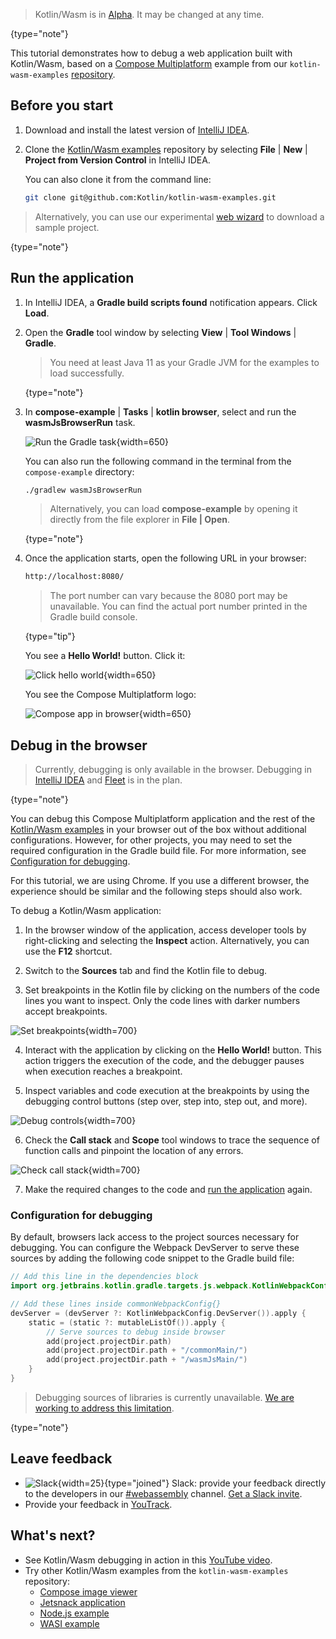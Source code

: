 [//]: # (title: Debug Kotlin/Wasm code)

> Kotlin/Wasm is in [Alpha](components-stability.md). It may be changed at any time.
>
{type="note"}

This tutorial demonstrates how to debug a web application built with Kotlin/Wasm, based on a 
[Compose Multiplatform](https://www.jetbrains.com/lp/compose-multiplatform/) example from our 
`kotlin-wasm-examples` [repository](https://github.com/Kotlin/kotlin-wasm-examples/tree/main).

## Before you start

1. Download and install the latest version of [IntelliJ IDEA](https://www.jetbrains.com/idea/).
2. Clone the [Kotlin/Wasm examples](https://github.com/Kotlin/kotlin-wasm-examples/) repository
   by selecting **File** | **New** | **Project from Version Control** in IntelliJ IDEA.

   You can also clone it from the command line:

   ```bash
   git clone git@github.com:Kotlin/kotlin-wasm-examples.git
   ```

> Alternatively, you can use our experimental [web wizard](https://kmp.jetbrains.com/) to download a sample project.
>
{type="note"}

## Run the application

1. In IntelliJ IDEA, a **Gradle build scripts found** notification appears. Click **Load**. 

2. Open the **Gradle** tool window by selecting **View** | **Tool Windows** | **Gradle**.

   > You need at least Java 11 as your Gradle JVM for the examples to load successfully.
   >
   {type="note"}

3. In **compose-example** | **Tasks** | **kotlin browser**, select and run the **wasmJsBrowserRun** task.

   ![Run the Gradle task](wasm-gradle-task-window.png){width=650}

    You can also run the following command in the terminal from the `compose-example` directory:

   ```bash
   ./gradlew wasmJsBrowserRun
   ```
   >Alternatively, you can load **compose-example** by opening it directly from the file explorer in **File | Open**.
   >
   {type="note"}

4. Once the application starts, open the following URL in your browser:

   ```bash
   http://localhost:8080/
   ```
   
   > The port number can vary because the 8080 port may be unavailable. You can find the actual port number printed 
   > in the Gradle build console.
   >
   {type="tip"}

   You see a **Hello World!** button. Click it:

   ![Click hello world](wasm-composeapp-browser-hello.png){width=650}

   You see the Compose Multiplatform logo:

   ![Compose app in browser](wasm-composeapp-browser.png){width=650}

## Debug in the browser

> Currently, debugging is only available in the browser. Debugging in 
> [IntelliJ IDEA](https://youtrack.jetbrains.com/issue/KT-64683/Kotlin-Wasm-debugging-in-IntelliJ-IDEA) and 
> [Fleet](https://youtrack.jetbrains.com/issue/KT-64684) is in the plan. 
>
{type="note"}

You can debug this Compose Multiplatform application and the rest of the [Kotlin/Wasm examples](https://github.com/Kotlin/kotlin-wasm-examples/tree/main/compose-example)
in your browser out of the box without additional configurations. However, for other projects, you may need to set the required configuration in the Gradle 
build file. For more information, see [Configuration for debugging](#configuration-for-debugging).

For this tutorial, we are using Chrome. If you use a different browser, the experience should be similar and the following 
steps should also work. 

To debug a Kotlin/Wasm application:

1. In the browser window of the application, access developer tools by right-clicking and selecting the **Inspect** action.
Alternatively, you can use the **F12** shortcut.

2. Switch to the **Sources** tab and find the Kotlin file to debug.

3. Set breakpoints in the Kotlin file by clicking on the numbers of the code lines you want to inspect. Only the code lines 
with darker numbers accept breakpoints.

![Set breakpoints](wasm-breakpoints.png){width=700}

4. Interact with the application by clicking on the **Hello World!** button. This action triggers the execution of the 
code, and the debugger pauses when execution reaches a breakpoint.

5. Inspect variables and code execution at the breakpoints by using the debugging control buttons (step over, step into, step out, and more).

![Debug controls](wasm-debug-controls.png){width=700}

6. Check the **Call stack** and **Scope** tool windows to trace the sequence of function calls and pinpoint the location of any errors.

![Check call stack](wasm-debug-scope.png){width=700}

7. Make the required changes to the code and [run the application](#run-the-application) again.

### Configuration for debugging

By default, browsers lack access to the project sources necessary for debugging. You can configure the Webpack DevServer 
to serve these sources by adding the following code snippet to the Gradle build file:

```kotlin
// Add this line in the dependencies block
import org.jetbrains.kotlin.gradle.targets.js.webpack.KotlinWebpackConfig

// Add these lines inside commonWebpackConfig{}
devServer = (devServer ?: KotlinWebpackConfig.DevServer()).apply {
    static = (static ?: mutableListOf()).apply {
        // Serve sources to debug inside browser
        add(project.projectDir.path)
        add(project.projectDir.path + "/commonMain/")
        add(project.projectDir.path + "/wasmJsMain/")
    }
}
```

> Debugging sources of libraries is currently 
> unavailable. [We are working to address this limitation](https://youtrack.jetbrains.com/issue/KT-64685).
>
{type="note"}

## Leave feedback

* ![Slack](slack.svg){width=25}{type="joined"} Slack: provide your feedback directly to the developers in our [#webassembly](https://kotlinlang.slack.com/archives/CDFP59223) channel. [Get a Slack invite](https://surveys.jetbrains.com/s3/kotlin-slack-sign-up).
* Provide your feedback in [YouTrack](https://youtrack.jetbrains.com/issue/KT-56492).

## What's next?

* See Kotlin/Wasm debugging in action in this [YouTube video](https://www.youtube.com/watch?v=t3FUWfJWrjU&t=2703s).
* Try other Kotlin/Wasm examples from the `kotlin-wasm-examples` repository:
   * [Compose image viewer](https://github.com/Kotlin/kotlin-wasm-examples/tree/main/compose-imageviewer)
   * [Jetsnack application](https://github.com/Kotlin/kotlin-wasm-examples/tree/main/compose-jetsnack)
   * [Node.js example](https://github.com/Kotlin/kotlin-wasm-examples/tree/main/nodejs-example)
   * [WASI example](https://github.com/Kotlin/kotlin-wasm-examples/tree/main/wasi-example)